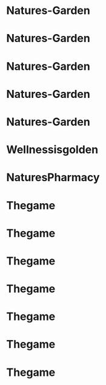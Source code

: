 # Natures-Garden
# Natures-Garden
# Natures-Garden
# Natures-Garden
# Natures-Garden
# Wellnessisgolden
# NaturesPharmacy
# Thegame
# Thegame
# Thegame
# Thegame
# Thegame
# Thegame
# Thegame
